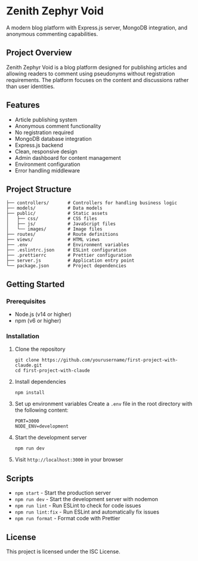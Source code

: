 # Zenith Zephyr Void

A modern blog platform with Express.js server, MongoDB integration, and anonymous commenting capabilities.

## Project Overview

Zenith Zephyr Void is a blog platform designed for publishing articles and allowing readers to comment using pseudonyms without registration requirements. The platform focuses on the content and discussions rather than user identities.

## Features

- Article publishing system
- Anonymous comment functionality
- No registration required
- MongoDB database integration
- Express.js backend
- Clean, responsive design
- Admin dashboard for content management
- Environment configuration
- Error handling middleware

## Project Structure

```
├── controllers/       # Controllers for handling business logic
├── models/            # Data models
├── public/            # Static assets
│   ├── css/           # CSS files
│   ├── js/            # JavaScript files
│   └── images/        # Image files
├── routes/            # Route definitions
├── views/             # HTML views
├── .env               # Environment variables
├── .eslintrc.json     # ESLint configuration
├── .prettierrc        # Prettier configuration
├── server.js          # Application entry point
└── package.json       # Project dependencies
```

## Getting Started

### Prerequisites

- Node.js (v14 or higher)
- npm (v6 or higher)

### Installation

1. Clone the repository
   ```
   git clone https://github.com/yourusername/first-project-with-claude.git
   cd first-project-with-claude
   ```

2. Install dependencies
   ```
   npm install
   ```

3. Set up environment variables
   Create a `.env` file in the root directory with the following content:
   ```
   PORT=3000
   NODE_ENV=development
   ```

4. Start the development server
   ```
   npm run dev
   ```

5. Visit `http://localhost:3000` in your browser

## Scripts

- `npm start` - Start the production server
- `npm run dev` - Start the development server with nodemon
- `npm run lint` - Run ESLint to check for code issues
- `npm run lint:fix` - Run ESLint and automatically fix issues
- `npm run format` - Format code with Prettier

## License

This project is licensed under the ISC License. 